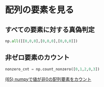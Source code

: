 # 配列の要素を見る


## すべての要素に対する真偽判定

```py
np.all([[0,0,0],[0,0,0],[0,0,0]])
```


## 非ゼロ要素のカウント

```py
nonzero_cnt = np.count_nonzero([0,1,2,0,3])
```


[(65) numpyで値が非0の配列要素をカウント](https://www.dogrow.net/python/blog65/)
